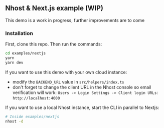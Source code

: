 ## Nhost & Next.js example (WIP)

This demo is a work in progress, further improvements are to come

### Installation

First, clone this repo. Then run the commands:

```sh
cd examples/nextjs
yarn
yarn dev
```

If you want to use this demo with your own cloud instance:

- modify the `BACKEND_URL` value in `src/helpers/index.ts`
- don't forget to change the client URL in the Nhost console so email verification will work: `Users -> Login Settings -> Client login URLs`: `http://localhost:4000`

If you want to use a local Nhost instance, start the CLI in parallel to Nextjs:

```sh
# Inside examples/nextjs
nhost -d
```
